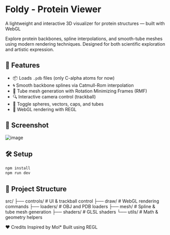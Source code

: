 # Foldy - Protein Viewer

A lightweight and interactive 3D visualizer for protein structures — built with WebGL

Explore protein backbones, spline interpolations, and smooth-tube meshes using modern rendering techniques. Designed for both scientific exploration and artistic expression.

## 🚀 Features

- 📦 Loads `.pdb` files (only C-alpha atoms for now)
- 🌀 Smooth backbone splines via Catmull-Rom interpolation
- 🧵 Tube mesh generation with Rotation Minimizing Frames (RMF)
- 🔍 Interactive camera control (trackball)
- 🌈 Toggle spheres, vectors, caps, and tubes
- 🎨 WebGL rendering with REGL

## 📸 Screenshot

![image](https://github.com/user-attachments/assets/e4208591-b5d4-494f-bf3b-c49a034dec39)

## 🛠️ Setup

```bash
npm install
npm run dev
```

## 📁 Project Structure
src/
├── controls/       # UI & trackball control
├── draw/           # WebGL rendering commands
├── loaders/        # OBJ and PDB loaders
├── mesh/           # Spline & tube mesh generation
├── shaders/        # GLSL shaders
└── utils/          # Math & geometry helpers

❤️ Credits
Inspired by Mol*
Built using REGL

